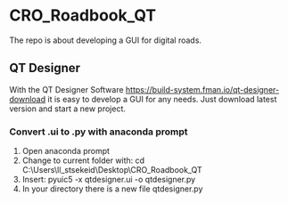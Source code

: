 # CRO_Roadbook_QT

The repo is about developing a GUI for digital roads.

## QT Designer
With the QT Designer Software https://build-system.fman.io/qt-designer-download it is easy to develop a GUI for any needs.
Just download latest version and start a new project.

### Convert .ui to .py with anaconda prompt
1. Open anaconda prompt
2. Change to current folder with: cd C:\Users\ll_stsekeid\Desktop\CRO_Roadbook_QT
3. Insert: pyuic5 -x qtdesigner.ui -o qtdesigner.py
4. In your directory there is a new file qtdesigner.py
